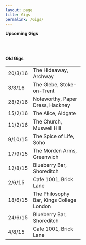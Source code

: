 ```yaml
---
layout: page
title: Gigs
permalink: /Gigs/
---
```


<!-- line break -->

**Upcoming Gigs**

<!-- These tables have no borders. -->
<!-- The table is written one row at a time. -->
<!-- I have specified the column widths s.t. both tables line up. -->
<table style="width:100%">
  <col width="80">
  <col width="160">
</table>

<br>

**Old Gigs**


<table style="width:100%">
  <col width="80">
  <col width="160">
  <tr>
    <td>20/3/16</td>
    <td>The Hideaway, Archway</td>
  </tr>
  <tr>
    <td>3/3/16</td>
    <td>The Glebe, Stoke-on-Trent</td>
  </tr>
  <tr>
    <td>28/2/16</td>
    <td>Noteworthy, Paper Dress, Hackney </td>
  </tr>
  <tr>
    <td>15/2/16</td>
    <td>The Alice, Aldgate</td>
  </tr>
  <tr>
    <td>11/2/16</td>
    <td>The Church, Muswell Hill</td>
  </tr>
  <tr>
    <td>9/10/15</td>
    <td>The Spice of Life, Soho</td>
  </tr>
  <tr>
    <td>17/9/15</td>
    <td>The Morden Arms, Greenwich</td>
  </tr>
  <tr>
    <td>12/8/15</td>
    <td>Blueberry Bar, Shoreditch</td>
  </tr>
  <tr>
    <td>2/6/15</td>
    <td>Cafe 1001, Brick Lane</td>
  </tr>
  <tr>
    <td>18/6/15</td>
    <td>The Philosophy Bar, Kings College London</td>
  </tr>
  <tr>
    <td>24/6/15</td>
    <td>Blueberry Bar, Shoreditch</td>
  </tr>
  <tr>
    <td>4/8/15</td>
    <td>Cafe 1001, Brick Lane</td>
  </tr>
</table>
